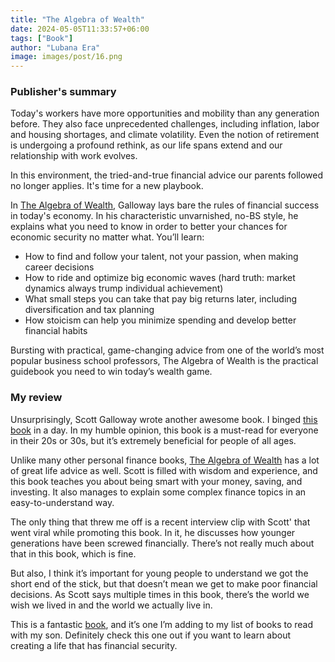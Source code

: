 ```yaml
---
title: "The Algebra of Wealth"
date: 2024-05-05T11:33:57+06:00
tags: ["Book"]
author: "Lubana Era"
image: images/post/16.png
---
```


### Publisher's summary

Today's workers have more opportunities and mobility than any generation before. They also face unprecedented challenges, including inflation, labor and housing shortages, and climate volatility. Even the notion of retirement is undergoing a profound rethink, as our life spans extend and our relationship with work evolves. 

In this environment, the tried-and-true financial advice our parents followed no longer applies. It's time for a new playbook.

In [The Algebra of Wealth](https://amzn.to/3WN7drt), Galloway lays bare the rules of financial success in today's economy. In his characteristic unvarnished, no-BS style, he explains what you need to know in order to better your chances for economic security no matter what. You’ll learn:

- How to find and follow your talent, not your passion, when making career decisions
- How to ride and optimize big economic waves (hard truth: market dynamics always trump individual achievement)
- What small steps you can take that pay big returns later, including diversification and tax planning
- How stoicism can help you minimize spending and develop better financial habits

Bursting with practical, game-changing advice from one of the world’s most popular business school professors, The Algebra of Wealth is the practical guidebook you need to win today’s wealth game.

### My review

Unsurprisingly, Scott Galloway wrote another awesome book. I binged [this book](https://amzn.to/3WN7drt) in a day. In my humble opinion, this book is a must-read for everyone in their 20s or 30s, but it’s extremely beneficial for people of all ages. 

Unlike many other personal finance books, [The Algebra of Wealth](https://amzn.to/3WN7drt) has a lot of great life advice as well. Scott is filled with wisdom and experience, and this book teaches you about being smart with your money, saving, and investing. It also manages to explain some complex finance topics in an easy-to-understand way.

The only thing that threw me off is a recent interview clip with Scott' that went viral while promoting this book. In it, he discusses how younger generations have been screwed financially. There’s not really much about that in this book, which is fine. 

But also, I think it’s important for young people to understand we got the short end of the stick, but that doesn’t mean we get to make poor financial decisions. As Scott says multiple times in this book, there’s the world we wish we lived in and the world we actually live in.

This is a fantastic [book](https://amzn.to/3WN7drt), and it’s one I’m adding to my list of books to read with my son. 
Definitely check this one out if you want to learn about creating a life that has financial security.
